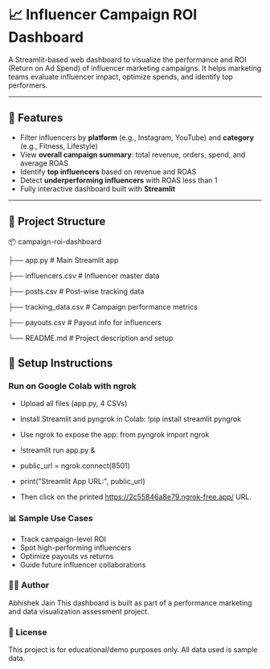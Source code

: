 # 📈 Influencer Campaign ROI Dashboard

A Streamlit-based web dashboard to visualize the performance and ROI (Return on Ad Spend) of influencer marketing campaigns. It helps marketing teams evaluate influencer impact, optimize spends, and identify top performers.

---

## 🚀 Features

- Filter influencers by **platform** (e.g., Instagram, YouTube) and **category** (e.g., Fitness, Lifestyle)
- View **overall campaign summary**: total revenue, orders, spend, and average ROAS
- Identify **top influencers** based on revenue and ROAS
- Detect **underperforming influencers** with ROAS less than 1
- Fully interactive dashboard built with **Streamlit**

---

## 📁 Project Structure

📦 campaign-roi-dashboard

├── app.py # Main Streamlit app

├── influencers.csv # Influencer master data

├── posts.csv # Post-wise tracking data

├── tracking_data.csv # Campaign performance metrics

├── payouts.csv # Payout info for influencers

└── README.md # Project description and setup

## 🔧 Setup Instructions

### Run on Google Colab with ngrok 
- Upload all files (app.py, 4 CSVs)

- Install Streamlit and pyngrok in Colab:  !pip install streamlit pyngrok
- Use ngrok to expose the app: from pyngrok import ngrok
- !streamlit run app.py &
- public_url = ngrok.connect(8501)
- print("Streamlit App URL:", public_url)
- Then click on the printed https://2c55846a8e79.ngrok-free.app/ URL.

### 📊 Sample Use Cases
- Track campaign-level ROI
- Spot high-performing influencers
- Optimize payouts vs returns
- Guide future influencer collaborations

### 🧑‍💻 Author
Abhishek Jain
This dashboard is built as part of a performance marketing and data visualization assessment project.

### 📝 License
This project is for educational/demo purposes only. All data used is sample data.
